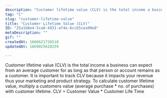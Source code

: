 ```yaml
---
description: "Customer lifetime value (CLV) is the total income a business can expect from an average customer for as long as that person or account remains as a customer.  It is important to track CLV because it impacts your revenue thus your marketing and product strategy. To calculate customer lifetime value, multiply a customers value (average purchase * no. of purchases) with customer lifetime. CLV = Customer Value * Customer Life Time"
tag: "C"
slug: "customer-lifetime-value"
title: "Customer Lifetime Value (CLV)"
ID: "25a1b8e4-5ca8-4931-af4e-6ccb5cea99e8"
metaDescription: ""
gif: ""
createdAt: 1666621726518
updatedAt: 1669025610259

---
```

Customer lifetime value (CLV) is the total income a business can expect from an average customer for as long as that person or account remains as a customer.  It is important to track CLV because it impacts your revenue thus your marketing and product strategy. To calculate customer lifetime value, multiply a customers value (average purchase * no. of purchases) with customer lifetime. CLV = Customer Value * Customer Life Time